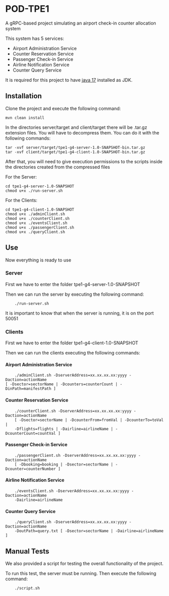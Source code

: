 # POD-TPE1
A gRPC-based project simulating an airport check-in counter allocation system

This system has 5 services:

* Airport Administration Service
* Counter Reservation Service
* Passenger Check-in Service
* Airline Notification Service
* Counter Query Service


It is required for this project to have <u>java 17</u> installed as JDK.

## Installation

Clone the project and execute the following command:
```
mvn clean install
```

In the directories server/target and client/target there will be .tar.gz extension files. You will have to decompress them.
You can do it with the following commands:
```
tar -xvf server/target/tpe1-g4-server-1.0-SNAPSHOT-bin.tar.gz
tar -xvf client/target/tpe1-g4-client-1.0-SNAPSHOT-bin.tar.gz
```

After that, you will need to give execution permissions to the scripts inside the directories created from the compressed files

For the Server:
```
cd tpe1-g4-server-1.0-SNAPSHOT
chmod u+x ./run-server.sh
```

For the Clients:
```
cd tpe1-g4-client-1.0-SNAPSHOT
chmod u+x ./adminClient.sh
chmod u+x ./counterClient.sh
chmod u+x ./eventsClient.sh
chmod u+x ./passengerClient.sh
chmod u+x ./queryClient.sh
```

## Use

Now everything is ready to use

### Server

First we have to enter the folder tpe1-g4-server-1.0-SNAPSHOT

Then we can run the server by executing the following command:
```
    ./run-server.sh
```

It is important to know that when the server is running, it is on the port 50051

### Clients

First we have to enter the folder tpe1-g4-client-1.0-SNAPSHOT

Then we can run the clients executing the following commands:

#### Airport Administration Service
```
    ./adminClient.sh -DserverAddress=xx.xx.xx.xx:yyyy -Daction=actionName 
[ -Dsector=sectorName | -Dcounters=counterCount | -DinPath=manifestPath ]
```

#### Counter Reservation Service
```
    ./counterClient.sh -DserverAddress=xx.xx.xx.xx:yyyy -Daction=actionName 
    [ -Dsector=sectorName | -DcounterFrom=fromVal | -DcounterTo=toVal | 
    -Dflights=flights | -Dairline=airlineName | -DcounterCount=countVal ]
```

#### Passenger Check-in Service
```
    ./passengerClient.sh -DserverAddress=xx.xx.xx.xx:yyyy -Daction=actionName 
    [ -Dbooking=booking | -Dsector=sectorName | -Dcounter=counterNumber ]
```

#### Airline Notification Service
```
    ./eventsClient.sh -DserverAddress=xx.xx.xx.xx:yyyy -Daction=actionName 
    -Dairline=airlineName
```

#### Counter Query Service
```
    ./queryClient.sh -DserverAddress=xx.xx.xx.xx:yyyy -Daction=actionName 
    -DoutPath=query.txt [ -Dsector=sectorName | -Dairline=airlineName ]
```

## Manual Tests

We also provided a script for testing the overall functionality of the project. 

To run this test, the server must be running. Then execute the following command:
```
    ./script.sh
```